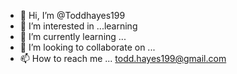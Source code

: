 - 👋 Hi, I’m @Toddhayes199
- 👀 I’m interested in ...learning
- 🌱 I’m currently learning ...
- 💞️ I’m looking to collaborate on ...
- 📫 How to reach me ... todd.hayes199@gmail.com

<!---
Toddhayes199/Toddhayes199 is a ✨ special ✨ repository because its `README.md` (this file) appears on your GitHub profile.
You can click the Preview link to take a look at your changes.
--->
